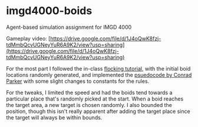 # imgd4000-boids
Agent-based simulation assignment for IMGD 4000

Gameplay video: [https://drive.google.com/file/d/1J4oQwK8fzj-tdMmbQcvUGNeyYuR6A9K2/view?usp=sharing](https://drive.google.com/file/d/1J4oQwK8fzj-tdMmbQcvUGNeyYuR6A9K2/view?usp=sharing)

For the most part I followed the in-class [flocking tutorial](https://github.com/charlieroberts/imgd4000-2024/blob/main/day_4_flocking.md), with the initial boid locations randomly generated, and implemented the [psuedocode by Conrad Parker](http://www.kfish.org/boids/pseudocode.html) with some slight changes to constants for the rules.

For the tweaks, I limited the speed and had the boids tend towards a particular place that's randomly picked at the start. When a boid reaches the target area, a new target is chosen randomly. I also bounded the position, though this isn't really apparent after adding the target place since the target will always be within bounds.
